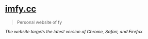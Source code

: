 # [imfy.cc](https://imfy.cc)

> Personal website of fy

*The website targets the latest version of Chrome, Safari, and Firefox.*
